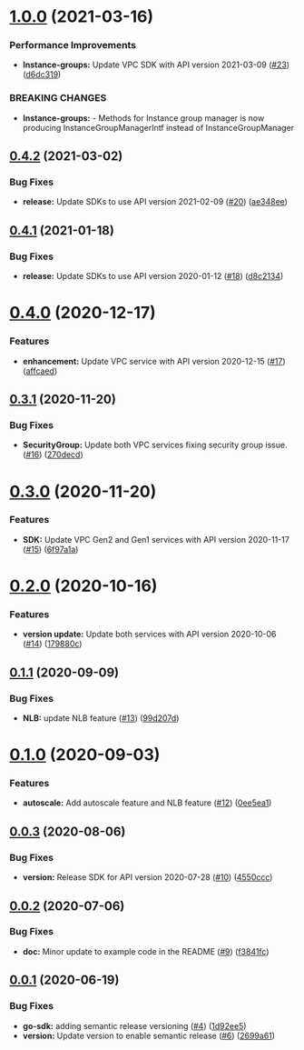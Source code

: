 # [1.0.0](https://github.com/IBM/vpc-go-sdk/compare/v0.4.2...v1.0.0) (2021-03-16)


### Performance Improvements

* **Instance-groups:** Update VPC SDK with API version 2021-03-09 ([#23](https://github.com/IBM/vpc-go-sdk/issues/23)) ([d6dc319](https://github.com/IBM/vpc-go-sdk/commit/d6dc319bb5aa19aff4fd89872198b6e573545110))


### BREAKING CHANGES

* **Instance-groups:** - Methods for Instance group manager is now producing InstanceGroupManagerIntf instead of InstanceGroupManager

## [0.4.2](https://github.com/IBM/vpc-go-sdk/compare/v0.4.1...v0.4.2) (2021-03-02)


### Bug Fixes

* **release:** Update SDKs to use API version 2021-02-09 ([#20](https://github.com/IBM/vpc-go-sdk/issues/20)) ([ae348ee](https://github.com/IBM/vpc-go-sdk/commit/ae348ee347f7405fac4ab4574392673a9194f6bd))

## [0.4.1](https://github.com/IBM/vpc-go-sdk/compare/v0.4.0...v0.4.1) (2021-01-18)


### Bug Fixes

* **release:** Update SDKs to use API version 2020-01-12 ([#18](https://github.com/IBM/vpc-go-sdk/issues/18)) ([d8c2134](https://github.com/IBM/vpc-go-sdk/commit/d8c21345b1ed032484fbaf57456d4f476423b5fc))

# [0.4.0](https://github.com/IBM/vpc-go-sdk/compare/v0.3.1...v0.4.0) (2020-12-17)


### Features

* **enhancement:** Update VPC service with API version 2020-12-15 ([#17](https://github.com/IBM/vpc-go-sdk/issues/17)) ([affcaed](https://github.com/IBM/vpc-go-sdk/commit/affcaed4e8f7e515148cb9aac82755ad2a3ea8ca))

## [0.3.1](https://github.com/IBM/vpc-go-sdk/compare/v0.3.0...v0.3.1) (2020-11-20)


### Bug Fixes

* **SecurityGroup:** Update both VPC services fixing security group issue. ([#16](https://github.com/IBM/vpc-go-sdk/issues/16)) ([270decd](https://github.com/IBM/vpc-go-sdk/commit/270decd989abd0ed5b9cd101d6c7a2fcb9deecc2))

# [0.3.0](https://github.com/IBM/vpc-go-sdk/compare/v0.2.0...v0.3.0) (2020-11-20)


### Features

* **SDK:** Update VPC Gen2 and Gen1 services with API version 2020-11-17 ([#15](https://github.com/IBM/vpc-go-sdk/issues/15)) ([6f97a1a](https://github.com/IBM/vpc-go-sdk/commit/6f97a1a643dce6d76f8ada9caecc49d864b656fa))

# [0.2.0](https://github.com/IBM/vpc-go-sdk/compare/v0.1.1...v0.2.0) (2020-10-16)


### Features

* **version update:** Update both services with API version 2020-10-06 ([#14](https://github.com/IBM/vpc-go-sdk/issues/14)) ([179880c](https://github.com/IBM/vpc-go-sdk/commit/179880c4775e0d6e6a9e683546348b34e9f9b785))

## [0.1.1](https://github.com/IBM/vpc-go-sdk/compare/v0.1.0...v0.1.1) (2020-09-09)


### Bug Fixes

* **NLB:** update NLB feature ([#13](https://github.com/IBM/vpc-go-sdk/issues/13)) ([99d207d](https://github.com/IBM/vpc-go-sdk/commit/99d207dba81fef5214be63864aa7a4b91af82c89))

# [0.1.0](https://github.com/IBM/vpc-go-sdk/compare/v0.0.3...v0.1.0) (2020-09-03)


### Features

* **autoscale:** Add autoscale feature and NLB feature ([#12](https://github.com/IBM/vpc-go-sdk/issues/12)) ([0ee5ea1](https://github.com/IBM/vpc-go-sdk/commit/0ee5ea16247a6f94794674d0499c01e78857d6a4))

## [0.0.3](https://github.com/IBM/vpc-go-sdk/compare/v0.0.2...v0.0.3) (2020-08-06)


### Bug Fixes

* **version:** Release SDK for API version 2020-07-28 ([#10](https://github.com/IBM/vpc-go-sdk/issues/10)) ([4550ccc](https://github.com/IBM/vpc-go-sdk/commit/4550cccb167443bad8857dc88fc097ad18061734))

## [0.0.2](https://github.com/IBM/vpc-go-sdk/compare/v0.0.1...v0.0.2) (2020-07-06)


### Bug Fixes

* **doc:** Minor update to example code in the README ([#9](https://github.com/IBM/vpc-go-sdk/issues/9)) ([f3841fc](https://github.com/IBM/vpc-go-sdk/commit/f3841fcfbffab66d970ec966b558a48180f0651c))

## [0.0.1](https://github.com/IBM/vpc-go-sdk/compare/v0.0.0...v0.0.1) (2020-06-19)


### Bug Fixes

* **go-sdk:** adding semantic release versioning ([#4](https://github.com/IBM/vpc-go-sdk/issues/4)) ([1d92ee5](https://github.com/IBM/vpc-go-sdk/commit/1d92ee5d6481c923382628e8dfc9b9de51cc7ddd))
* **version:** Update version to enable semantic release ([#6](https://github.com/IBM/vpc-go-sdk/issues/6)) ([2699a61](https://github.com/IBM/vpc-go-sdk/commit/2699a615cd9fad5de60ef442c7512a8744c676a1))
